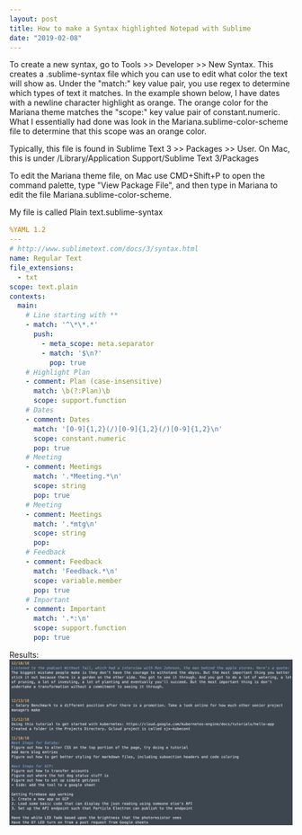 ```yaml
---
layout: post
title: How to make a Syntax highlighted Notepad with Sublime
date: "2019-02-08"
---
```


To create a new syntax, go to Tools >> Developer >> New Syntax. This creates a .sublime-syntax file which you can use to edit what color the text will show as. Under the "match:" key value pair, you use regex to determine which types of text it matches. In the example shown below, I have dates with a newline character highlight as orange. The orange color for the Mariana theme matches the "scope:" key value pair of constant.numeric. What I essentially had done was look in the Mariana.sublime-color-scheme file to determine that this scope was an orange color.

Typically, this file is found in Sublime Text 3 >> Packages >> User. On Mac, this is under <username>/Library/Application Support/Sublime Text 3/Packages

To edit the Mariana theme file, on Mac use CMD+Shift+P to open the command palette, type "View Package File", and then type in Mariana to edit the file Mariana.sublime-color-scheme.

My file is called Plain text.sublime-syntax


```yaml
%YAML 1.2
---
# http://www.sublimetext.com/docs/3/syntax.html
name: Regular Text
file_extensions:
  - txt
scope: text.plain
contexts:
  main:
    # Line starting with **
    - match: '^\*\*.*'
      push:
        - meta_scope: meta.separator
        - match: '$\n?'
          pop: true
    # Highlight Plan
    - comment: Plan (case-insensitive)
      match: \b(?:Plan)\b
      scope: support.function
    # Dates
    - comment: Dates
      match: '[0-9]{1,2}(/)[0-9]{1,2}(/)[0-9]{1,2}\n'
      scope: constant.numeric
      pop: true
    # Meeting
    - comment: Meetings
      match: '.*Meeting.*\n'
      scope: string
      pop: true
    # Meeting
    - comment: Meetings
      match: '.*mtg\n'
      scope: string
      pop: 
    # Feedback
    - comment: Feedback
      match: 'Feedback.*\n'
      scope: variable.member
      pop: true
    # Important
    - comment: Important
      match: '.*:\n'
      scope: support.function
      pop: true
```

Results:
![sublime_pic](https://raw.githubusercontent.com/simjxu/simjxu.github.io/gh-pages/img/sublime-highlight.jpg)